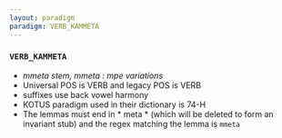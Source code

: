```yaml
---
layout: paradigm
paradigm: VERB_KAMMETA
---
```

### ` VERB_KAMMETA `

* _mmeta stem, mmeta : mpe variations_
* Universal POS is VERB and legacy POS is VERB
* suffixes use back vowel harmony
* KOTUS paradigm used in their dictionary is 74-H
* The lemmas must end in * meta * (which will be deleted to form an invariant stub) and the regex matching the lemma is ` mmeta `
